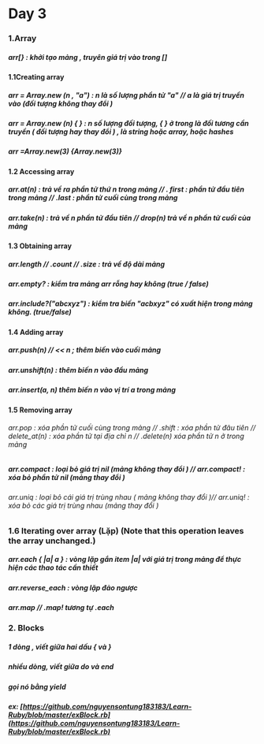 # Day 3
### 1.Array 
##### arr[} :   khởi tạo mảng , truyên giá trị vào trong []
#### 1.1Creating array
##### arr = Array.new (n , "a") : n là số lượng phần tử "a" // a là giá trị truyền vào (đối tượng không thay đổi )
##### arr = Array.new (n) { } : n số lượng đối tượng, { } ở trong là đối tương cần truyền  ( đối tượng hay thay đổi ) , là string hoặc array, hoặc hashes
##### arr =Array.new(3) {Array.new(3)}
#### 1.2 Accessing array
##### arr.at(n)  : trả về ra phần tử thứ n trong mảng // . first : phần tử đầu tiên trong mảng // .last : phần tử cuối cùng trong mảng
##### arr.take(n) : trả về n phần tử đầu tiên // drop(n) trả về n phần tử cuối của mảng
#### 1.3 Obtaining array
##### arr.length // .count // .size : trả về độ dài mảng
##### arr.empty? : kiểm tra mảng arr rỗng hay không (true / false)
##### arr.include?("abcxyz") : kiểm tra  biến "acbxyz" có xuất hiện trong mảng không. (true/false)
#### 1.4 Adding array
##### arr.push(n) // << n ; thêm biến vào cuối mảng
##### arr.unshift(n) : thêm biến n vào đầu mảng
##### arr.insert(a, n) thêm biến n vào vị trí a trong mảng
#### 1.5 Removing array
###### arr.pop : xóa phần tử cuối cùng trong mảng // .shift : xóa phần tử đâu tiên // delete_at(n) : xóa phần tử tại địa chỉ n // .delete(n) xóa phần tử n ở trong mảng
##### arr.compact : loại bỏ giá trị nil (mảng không thay  đổi ) // arr.compact! : xóa bỏ phần tử nil (mảng thay đổi ) 
###### arr.uniq : loại bỏ cái giá trị trùng nhau ( mảng không thay đổi )// arr.uniq! : xóa bỏ các giá trị trùng nhau (mảng thay đổi )
### 1.6 Iterating over array (Lặp) (Note that this operation leaves the array unchanged.)
##### arr.each { |a|  a } : vòng lặp gắn item |a| với giá trị trong mảng để thực hiện các thao tác cần thiết 
##### arr.reverse_each  : vòng  lặp đảo ngược
##### arr.map // .map! tương tự .each
### 2. Blocks
##### 1 dòng , viết giữa hai  dấu { và }
##### nhiều dòng, viết giữa do và end
##### gọi nó bằng yield
##### ex: [https://github.com/nguyensontung183183/Learn-Ruby/blob/master/exBlock.rb](https://github.com/nguyensontung183183/Learn-Ruby/blob/master/exBlock.rb)
